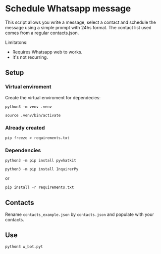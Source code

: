# Schedule Whatsapp message

This script allows you write a message, select a contact and schedule the message using a simple prompt with 24hs format.
The contact list used comes from a regular contacts.json.

Limitatons:

- Requires Whatsapp web to works.
- It's not recurring.

## Setup

### Virtual enviroment

Create the virtual enviroment for dependecies:

`python3 -m venv .venv`

`source .venv/bin/activate`

### Already created

`pip freeze > requirements.txt`

### Dependencies

`python3 -m pip install pywhatkit`

`python3 -m pip install InquirerPy`

or

`pip install -r requirements.txt`

## Contacts

Rename `contacts_example.json` by `contacts.json` and populate with your contacts.

## Use

`python3 w_bot.pyt`
